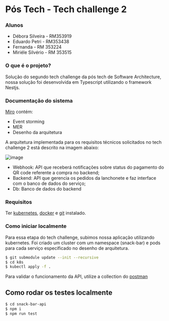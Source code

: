 # Pós Tech - Tech challenge 2

### Alunos

- Débora Silveira - RM353919
- Eduardo Petri - RM353438
- Fernanda - RM 353224
- Miriéle Silvério - RM 353515

### O que é o projeto?

Solução do segundo tech challenge da pós tech de Software Architecture, nossa solução foi desenvolvida em Typescript utilizando o framework Nestjs.

### Documentação do sistema

[Miro]( https://miro.com/app/board/uXjVKUrPAdA=/?share_link_id=25578601860) contém:
- Event storming
- MER
- Desenho da arquitetura

A arquitetura implementada para os requisitos técnicos solicitados no tech challenge 2 está descrito na imagem abaixo:

![image](https://github.com/user-attachments/assets/4c28d533-ac45-46b5-99f9-fd481eda1f34)

- Webhook: API que receberá notificações sobre status do pagamento do QR code referente a compra no backend;
- Backend: API que gerencia os pedidos da lanchonete e faz interface com o banco de dados do serviço;
- Db: Banco de dados do backend

### Requisitos 
Ter [kubernetes](https://kubernetes.io/releases/download/), [docker](https://docs.docker.com/get-docker/) e [git](https://git-scm.com/downloads) instalado.

### Como iniciar localmente
Para essa etapa do tech challenge, subimos nossa aplicação utilizando kubernetes. Foi criado um cluster com um namespace (snack-bar) e pods para cada serviço especificado no desenho de arquitetura.

```bash
$ git submodule update --init --recursive
$ cd k8s
$ kubectl apply -f .
```

Para validar o funcionamento da API, utilize a collection do [postman](https://drive.google.com/file/d/1QbAelxs9t26lzl5J3oAwloiguJduVlrh/view?usp=sharing)

## Como rodar os testes localmente

```bash
$ cd snack-bar-api
$ npm i
$ npm run test
```
